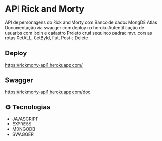 # API Rick and Morty

API de personagens do Rick and Morty com Banco de dados MongDB Atlas
Documentação via swagger com deploy no heroku
Autentificação de usuarios com login e cadastro
Projeto crud seguindo padrao mvr, com as rotas GetALL, GetById, Put, Post e Delete

## Deploy

https://rickmorty-api1.herokuapp.com/

## Swagger

https://rickmorty-api1.herokuapp.com/doc

## ⚙ Tecnologias

- JAVASCRIPT
- EXPRESS
- MONGODB
- SWAGGER
